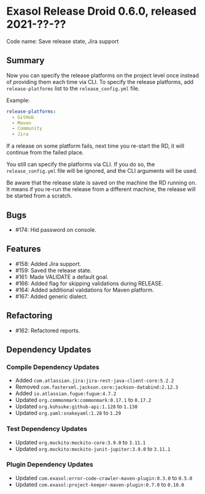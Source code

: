 # Exasol Release Droid 0.6.0, released 2021-??-??

Code name: Save release state, Jira support

## Summary

Now you can specify the release platforms on the project level once instead of providing them each time via CLI. To
specify the release platforms, add `release-platforms` list to the `release_config.yml` file.

Example:

```yaml
release-platforms:
  - GitHub
  - Maven
  - Community
  - Jira  
```

If a release on some platform fails, next time you re-start the RD, it will continue from the failed place.

You still can specify the platforms via CLI. If you do so, the `release_config.yml` file will be ignored, and the CLI
arguments will be used.

Be aware that the release state is saved on the machine the RD running on. It means if you re-run the release from a
different machine, the release will be started from a scratch.

## Bugs

* #174: Hid password on console.

## Features

* #158: Added Jira support.
* #159: Saved the release state.
* #161: Made VALIDATE a default goal.
* #166: Added flag for skipping validations during RELEASE.
* #164: Added additional validations for Maven platform.
* #167: Added generic dialect.

## Refactoring

* #162: Refactored reports.

## Dependency Updates

### Compile Dependency Updates

* Added `com.atlassian.jira:jira-rest-java-client-core:5.2.2`
* Removed `com.fasterxml.jackson.core:jackson-databind:2.12.3`
* Added `io.atlassian.fugue:fugue:4.7.2`
* Updated `org.commonmark:commonmark:0.17.1` to `0.17.2`
* Updated `org.kohsuke:github-api:1.128` to `1.130`
* Updated `org.yaml:snakeyaml:1.28` to `1.29`

### Test Dependency Updates

* Updated `org.mockito:mockito-core:3.9.0` to `3.11.1`
* Updated `org.mockito:mockito-junit-jupiter:3.9.0` to `3.11.1`

### Plugin Dependency Updates

* Updated `com.exasol:error-code-crawler-maven-plugin:0.3.0` to `0.5.0`
* Updated `com.exasol:project-keeper-maven-plugin:0.7.0` to `0.10.0`
